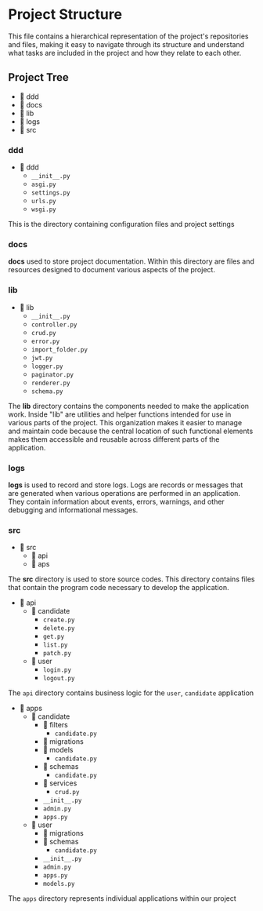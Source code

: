 # Project Structure


This file contains a hierarchical representation of the project's repositories and files, making it easy to navigate through its structure and understand what tasks are included in the project and how they relate to each other.

## Project Tree

- :file_folder: ddd 
- :file_folder: docs 
- :file_folder: lib 
- :file_folder: logs 
- :file_folder: src 


 ### ddd

- :open_file_folder: ddd
    - `__init__.py`
    - `asgi.py`
    - `settings.py`
    - `urls.py`
    - `wsgi.py`

This is the directory containing configuration files and project settings

### docs

**docs** used to store project documentation. Within this directory are files and resources designed to document various aspects of the project.

### lib

- :open_file_folder: lib
    - `__init__.py`
    - `controller.py`
    - `crud.py`
    - `error.py`
    - `import_folder.py`
    - `jwt.py`
    - `logger.py`
    - `paginator.py`
    - `renderer.py`
    - `schema.py`

The **lib** directory contains the components needed to make the application work. Inside "lib" are utilities and helper functions intended for use in various parts of the project. This organization makes it easier to manage and maintain code because the central location of such functional elements makes them accessible and reusable across different parts of the application.

### logs

**logs** is used to record and store logs. Logs are records or messages that are generated when various operations are performed in an application. They contain information about events, errors, warnings, and other debugging and informational messages.

### src

- :open_file_folder: src
    - :file_folder: api
    - :file_folder: aps
        
The **src** directory is used to store source codes. This directory contains files that contain the program code necessary to develop the application.


- :open_file_folder: api
    - :open_file_folder: candidate
        - `create.py`
        - `delete.py`
        - `get.py`
        - `list.py`
        - `patch.py`
    - :open_file_folder: user
        - `login.py`
        - `logout.py`

The `api` directory contains business logic for the `user`, `candidate` application


- :open_file_folder: apps
    - :open_file_folder: candidate
        - :open_file_folder: filters
            -   `candidate.py`
        - :file_folder: migrations
        - :open_file_folder: models
            - `candidate.py`
        - :open_file_folder: schemas
            - `candidate.py`
        - :open_file_folder: services
            - `crud.py`
        - `__init__.py`
        - `admin.py`
        - `apps.py`
    - :open_file_folder: user
        - :file_folder: migrations
        - :open_file_folder: schemas
            - `candidate.py`
        - `__init__.py`
        - `admin.py`
        - `apps.py`
        - `models.py`


The `apps` directory represents individual applications within our project
